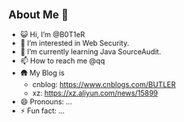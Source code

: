 About Me 👋
----------------------------
- 😺 Hi, I’m @B0T1eR
- 👀 I’m interested in Web Security.
- 🌱 I’m currently learning Java SourceAudit.
- 📫 How to reach me @qq 
- 🛖 My Blog is
   - cnblog: https://www.cnblogs.com/BUTLER
   - xz: https://xz.aliyun.com/news/15899
- 😄 Pronouns: ...
- ⚡ Fun fact: ...

<!---
B0T1eR/B0T1eR is a ✨ special ✨ repository because its `README.md` (this file) appears on your GitHub profile.
You can click the Preview link to take a look at your changes.
--->
